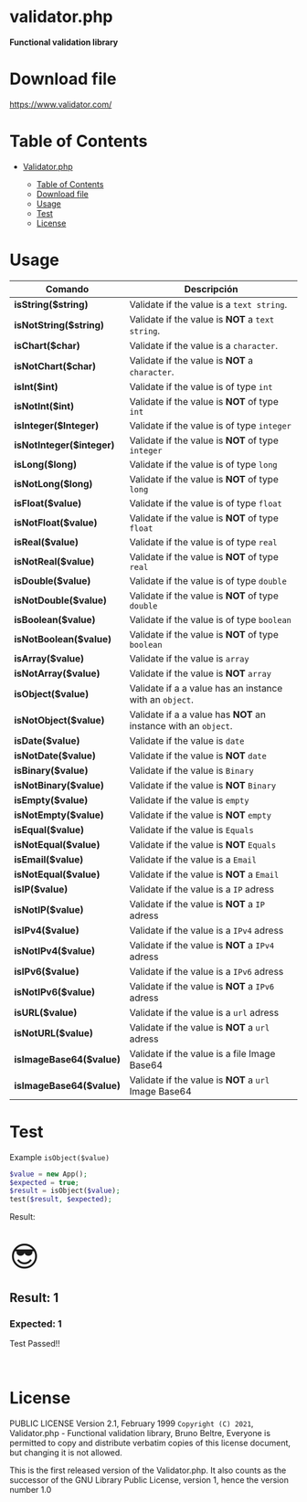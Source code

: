 # validator.php

**Functional validation library**

# Download file

https://www.validator.com/

# Table of Contents

- [Validator.php](#validator.php)

     - [Table of Contents](#Table-of-Contents)
     - [Download file](#Download-File)
     - [Usage](#Usage)
     - [Test](#Test)
     - [License](#License)

# Usage

| Comando                    | Descripción                                                     |
| -------------------------- | --------------------------------------------------------------- |
| **isString($string)**      | Validate if the value is a `text string`.                       |
| **isNotString($string)**   | Validate if the value is **NOT** a `text string`.               |
| **isChart($char)**         | Validate if the value is a `character`.                         |
| **isNotChart($char)**      | Validate if the value is **NOT** a `character`.                 |
| **isInt($int)**            | Validate if the value is of type `int`                          |
| **isNotInt($int)**         | Validate if the value is **NOT** of type `int`                  |
| **isInteger($Integer)**    | Validate if the value is of type `integer`                      |
| **isNotInteger($integer)** | Validate if the value is **NOT** of type `integer`              |
| **isLong($long)**          | Validate if the value is of type `long`                         |
| **isNotLong($long)**       | Validate if the value is **NOT** of type `long`                 |
| **isFloat($value)**        | Validate if the value is of type `float`                        |
| **isNotFloat($value)**     | Validate if the value is **NOT** of type `float`                |
| **isReal($value)**         | Validate if the value is of type `real`                         |
| **isNotReal($value)**      | Validate if the value is **NOT** of type `real`                 |
| **isDouble($value)**       | Validate if the value is of type `double`                       |
| **isNotDouble($value)**    | Validate if the value is **NOT** of type `double`               |
| **isBoolean($value)**      | Validate if the value is of type `boolean`                      |
| **isNotBoolean($value)**   | Validate if the value is **NOT** of type `boolean`              |
| **isArray($value)**        | Validate if the value is `array`                                |
| **isNotArray($value)**     | Validate if the value is **NOT** `array`                        |
| **isObject($value)**       | Validate if a a value has an instance with an `object`.         |
| **isNotObject($value)**    | Validate if a a value has **NOT** an instance with an `object`. |
| **isDate($value)**         | Validate if the value is `date`                                 |
| **isNotDate($value)**      | Validate if the value is **NOT** `date`                         |
| **isBinary($value)**       | Validate if the value is `Binary`                               |
| **isNotBinary($value)**    | Validate if the value is **NOT** `Binary`                       |
| **isEmpty($value)**        | Validate if the value is `empty`                                |
| **isNotEmpty($value)**     | Validate if the value is **NOT** `empty`                        |
| **isEqual($value)**        | Validate if the value is `Equals`                               |
| **isNotEqual($value)**     | Validate if the value is **NOT** `Equals`                       |
| **isEmail($value)**        | Validate if the value is a `Email`                              |
| **isNotEqual($value)**     | Validate if the value is **NOT** a `Email`                      |
| **isIP($value)**           | Validate if the value is a `IP` adress                          |
| **isNotIP($value)**        | Validate if the value is **NOT** a `IP` adress                  |
| **isIPv4($value)**         | Validate if the value is a `IPv4` adress                        |
| **isNotIPv4($value)**      | Validate if the value is **NOT** a `IPv4` adress                |
| **isIPv6($value)**         | Validate if the value is a `IPv6` adress                        |
| **isNotIPv6($value)**      | Validate if the value is **NOT** a `IPv6` adress                |
| **isURL($value)**          | Validate if the value is a `url` adress                         |
| **isNotURL($value)**       | Validate if the value is **NOT** a `url` adress                 |
| **isImageBase64($value)**  | Validate if the value is a file Image Base64                    |
| **isImageBase64($value)**  | Validate if the value is **NOT** a `url` Image Base64           |

# Test

Example `isObject($value)`

```php
$value = new App();
$expected = true;
$result = isObject($value);
test($result, $expected);
```

Result:

<br />
<span style="font-size:50px;">&#128526;</span>
<h2>Result: 1</h2>
<h3>Expected: 1</h3>
<p>Test Passed!!</p>
<br />

# License

PUBLIC LICENSE
Version 2.1, February 1999
`Copyright (C) 2021`, Validator.php - Functional validation library,
Bruno Beltre,
Everyone is permitted to copy and distribute verbatim copies
of this license document, but changing it is not allowed.

This is the first released version of the Validator.php. It also counts
as the successor of the GNU Library Public License, version 1, hence
the version number 1.0
